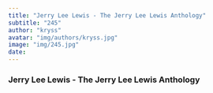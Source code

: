 ```yaml
---
title: "Jerry Lee Lewis - The Jerry Lee Lewis Anthology"
subtitle: "245"
author: "kryss"
avatar: "img/authors/kryss.jpg"
image: "img/245.jpg"
date:
---
```


### Jerry Lee Lewis - The Jerry Lee Lewis Anthology
